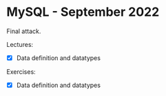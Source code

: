 # MySQL - September 2022

Final attack.

Lectures:

* [x] Data definition and datatypes

Exercises:

* [x] Data definition and datatypes
